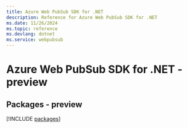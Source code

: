 ```yaml
---
title: Azure Web PubSub SDK for .NET
description: Reference for Azure Web PubSub SDK for .NET
ms.date: 11/26/2024
ms.topic: reference
ms.devlang: dotnet
ms.service: webpubsub
---
```

# Azure Web PubSub SDK for .NET - preview
## Packages - preview
[!INCLUDE [packages](web-pubsub-index.md)]
